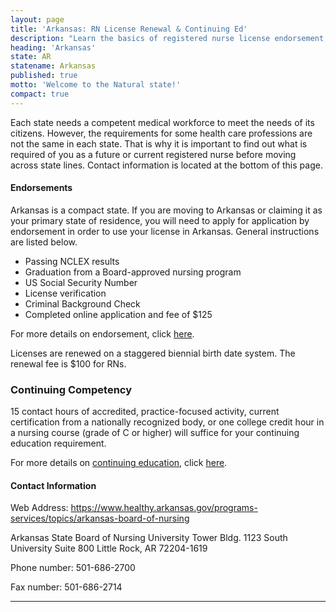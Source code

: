 ```yaml
---
layout: page
title: 'Arkansas: RN License Renewal & Continuing Ed'
description: "Learn the basics of registered nurse license endorsement, renewal, and continuing education in Arkansas. Maintain your nursing license with ease."
heading: 'Arkansas'
state: AR
statename: Arkansas
published: true
motto: 'Welcome to the Natural state!'
compact: true
---
```


Each state needs a competent medical workforce to meet the needs of its citizens. However, the requirements for some health care professions are not the same in each state. That is why it is important to find out what is required of you as a future or current registered nurse before moving across state lines. Contact information is located at the bottom of this page.

#### Endorsements

Arkansas is a compact state. If you are moving to Arkansas or claiming it as your primary state of residence, you will need to apply for application by endorsement in order to use your license in Arkansas. General instructions are listed below.

-   Passing NCLEX results
-   Graduation from a Board-approved nursing program
-   US Social Security Number
-   License verification
-   Criminal Background Check
-   Completed online application and fee of $125

For more details on endorsement, click [here](https://www.arsbn.org/endorsement).

Licenses are renewed on a staggered biennial birth date system. The renewal fee is $100 for RNs.

### Continuing Competency

15 contact hours of accredited, practice-focused activity, current certification from a nationally recognized body, or one college credit hour in a nursing course (grade of C or higher) will suffice for your continuing education requirement.

For more details on [continuing education](https://www.arsbn.org/continuing-education), click [here](https://www.arsbn.org/continuing-education).

#### Contact Information

Web Address: https://www.healthy.arkansas.gov/programs-services/topics/arkansas-board-of-nursing

Arkansas State Board of Nursing
University Tower Bldg.
1123 South University
Suite 800
Little Rock, AR 72204-1619

Phone number: 501-686-2700

Fax number: 501-686-2714

* * * * *
